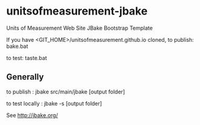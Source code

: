 unitsofmeasurement-jbake
=====================================

Units of Measurement Web Site JBake Bootstrap Template


If you have <GIT_HOME>/unitsofmeasurement.github.io cloned, 
to publish:  bake.bat

to test:     taste.bat

 ## Generally

to publish : jbake src/main/jbake [output folder]

to test locally : jbake -s [output folder]

See http://jbake.org/
